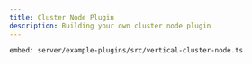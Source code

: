 ```yaml
---
title: Cluster Node Plugin
description: Building your own cluster node plugin
---
```


`embed: server/example-plugins/src/vertical-cluster-node.ts`